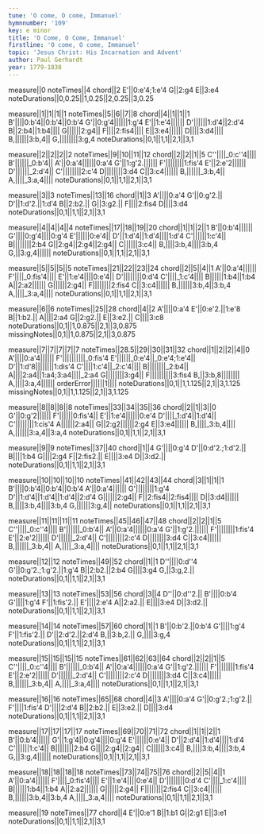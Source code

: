 ```yaml
---
tune: 'O come, O come, Immanuel'
hymnnumber: '109'
key: e minor
title: 'O Come, O Come, Immanuel'
firstline: 'O come, O come, Immanuel'
topic: 'Jesus Christ: His Incarnation and Advent'
author: Paul Gerhardt
year: 1779-1838
---
```

measure||0
noteTimes||4
chord||2
E'||0:e'4;1:e'4
G||2:g4
E||3:e4
noteDurations||0,0.25||1,0.25||2,0.25||3,0.25

measure||1||1||1||1
noteTimes||5||6||7||8
chord||4||1||1||1
B'||||0:b'4||0:b'4||0:b'4
G'||0:g'4||||||1:g'4
E'||1:e'4||||||
D'||||||1:d'4||2:d'4
B||2:b4||1:b4||||
G||||||2:g4||
F||||2:fis4||||
E||3:e4||||||
D||||3:d4||||
B,||||||3:b,4||
G,||||||||3:g,4
noteDurations||0,1||1,1||2,1||3,1

measure||2||2||2||2
noteTimes||9||10||11||12
chord||2||2||1||5
C''||||_0:c''4||||
B'||||||_0:b'4||
A'||0:a'4||||||0:a'4
G'||1:g'2.||||||
F'||||||||1:fis'4
E'||2:e'2||||||
D'||||||_2:d'4||
C'||||||||2:c'4
D||||||||3:d4
C||3:c4||||||
B,||||||_3:b,4||
A,||||_3:a,4||||
noteDurations||0,1||1,1||2,1||3,1

measure||3||3
noteTimes||13||16
chord||1||3
A'||||0:a'4
G'||0:g'2.||
D'||1:d'2.||1:d'4
B||2:b2.||
G||3:g2.||
F||||2:fis4
D||||3:d4
noteDurations||0,1||1,1||2,1||3,1

measure||4||4||4||4
noteTimes||17||18||19||20
chord||1||1||2||1
B'||0:b'4||||||
G'||||0:g'4||||0:g'4
E'||||||0:e'4||
D'||1:d'4||1:d'4||||1:d'4
C'||||||1:c'4||
B||||||||2:b4
G||2:g4||2:g4||2:g4||
C||||||3:c4||
B,||||3:b,4||||3:b,4
G,||3:g,4||||||
noteDurations||0,1||1,1||2,1||3,1

measure||5||5||5||5
noteTimes||21||22||23||24
chord||2||5||4||1
A'||0:a'4||||||
F'||||_0:fis'4||||
E'||1:e'4||||0:e'4||
D'||||||||0:d'4
C'||||_1:c'4||||
B||||||1:b4||1:b4
A||2:a2||||||
G||||||2:g4||
F||||||||2:fis4
C||3:c4||||||
B,||||||3:b,4||3:b,4
A,||||_3:a,4||||
noteDurations||0,1||1,1||2,1||3,1

measure||6||6
noteTimes||25||28
chord||4||2
A'||||0:a'4
E'||0:e'2.||1:e'8
B||1:b2.||
A||||2:a4
G||2:g2.||
E||3:e2.||
C||||3:c8
noteDurations||0,1||1,0.875||2,1||3,0.875
missingNotes||0,1||1,0.875||2,1||3,0.875

measure||7||7||7||7||7
noteTimes||28.5||29||30||31||32
chord||1||2||2||4||0
A'||||0:a'4||||||
F'||||||||||_0:fis'4
E'||||||_0:e'4||_0:e'4;1:e'4||
D'||1:d'8||||||||1:dis'4
C'||||1:c'4||_2:c'4||||
B||||||||_2:b4||
A||||2:a4||1:a4;3:a4||||_2:a4
G||||||||3:g4||
F||||||||||3:fis4
B,||3:b,8||||||||
A,||||3:a,4||||||
orderError||||||1||||
noteDurations||0,1||1,1.125||2,1||3,1.125
missingNotes||0,1||1,1.125||2,1||3,1.125

measure||8||8||8||8
noteTimes||33||34||35||36
chord||2||1||3||0
G'||0:g'2||||||
F'||||||0:fis'4||
E'||1:e'4||||||0:e'4
D'||||_1:d'4||1:d'4||
C'||||||||1:cis'4
A||||||2:a4||
G||2:g2||||||2:g4
E||3:e4||||||
B,||||_3:b,4||||
A,||||||3:a,4||3:a,4
noteDurations||0,1||1,1||2,1||3,1

measure||9||9
noteTimes||37||40
chord||1||4
G'||||0:g'4
D'||0:d'2.;1:d'2.||
B||||1:b4
G||||2:g4
F||2:fis2.||
E||||3:e4
D||3:d2.||
noteDurations||0,1||1,1||2,1||3,1

measure||10||10||10||10
noteTimes||41||42||43||44
chord||3||1||1||1
B'||||0:b'4||0:b'4||0:b'4
A'||0:a'4||||||
G'||||||||1:g'4
D'||1:d'4||1:d'4||1:d'4||2:d'4
G||||||2:g4||
F||2:fis4||2:fis4||||
D||3:d4||||||
B,||||3:b,4||||3:b,4
G,||||||3:g,4||
noteDurations||0,1||1,1||2,1||3,1

measure||11||11||11||11
noteTimes||45||46||47||48
chord||2||2||1||5
C''||||_0:c''4||||
B'||||||_0:b'4||
A'||0:a'4||||||0:a'4
G'||1:g'2.||||||
F'||||||||1:fis'4
E'||2:e'2||||||
D'||||||_2:d'4||
C'||||||||2:c'4
D||||||||3:d4
C||3:c4||||||
B,||||||_3:b,4||
A,||||_3:a,4||||
noteDurations||0,1||1,1||2,1||3,1

measure||12||12
noteTimes||49||52
chord||1||1
D''||||0:d''4
G'||0:g'2.;1:g'2.||1:g'4
B||2:b2.||2:b4
G||||3:g4
G,||3:g,2.||
noteDurations||0,1||1,1||2,1||3,1

measure||13||13
noteTimes||53||56
chord||3||4
D''||0:d''2.||
B'||||0:b'4
G'||||1:g'4
F'||1:fis'2.||
E'||||2:e'4
A||2:a2.||
E||||3:e4
D||3:d2.||
noteDurations||0,1||1,1||2,1||3,1

measure||14||14
noteTimes||57||60
chord||1||1
B'||0:b'2.||0:b'4
G'||||1:g'4
F'||1:fis'2.||
D'||2:d'2.||2:d'4
B,||3:b,2.||
G,||||3:g,4
noteDurations||0,1||1,1||2,1||3,1

measure||15||15||15||15
noteTimes||61||62||63||64
chord||2||2||1||5
C''||||_0:c''4||||
B'||||||_0:b'4||
A'||0:a'4||||||0:a'4
G'||1:g'2.||||||
F'||||||||1:fis'4
E'||2:e'2||||||
D'||||||_2:d'4||
C'||||||||2:c'4
D||||||||3:d4
C||3:c4||||||
B,||||||_3:b,4||
A,||||_3:a,4||||
noteDurations||0,1||1,1||2,1||3,1

measure||16||16
noteTimes||65||68
chord||4||3
A'||||0:a'4
G'||0:g'2.;1:g'2.||
F'||||1:fis'4
D'||||2:d'4
B||2:b2.||
E||3:e2.||
D||||3:d4
noteDurations||0,1||1,1||2,1||3,1

measure||17||17||17||17
noteTimes||69||70||71||72
chord||1||1||2||1
B'||0:b'4||||||
G'||1:g'4||0:g'4||||0:g'4
E'||||||0:e'4||
D'||2:d'4||1:d'4||||1:d'4
C'||||||1:c'4||
B||||||||2:b4
G||||2:g4||2:g4||
C||||||3:c4||
B,||||3:b,4||||3:b,4
G,||3:g,4||||||
noteDurations||0,1||1,1||2,1||3,1

measure||18||18||18||18
noteTimes||73||74||75||76
chord||2||5||4||1
A'||0:a'4||||||
F'||||_0:fis'4||||
E'||1:e'4||||0:e'4||
D'||||||||0:d'4
C'||||_1:c'4||||
B||||||1:b4||1:b4
A||2:a2||||||
G||||||2:g4||
F||||||||2:fis4
C||3:c4||||||
B,||||||3:b,4||3:b,4
A,||||_3:a,4||||
noteDurations||0,1||1,1||2,1||3,1

measure||19
noteTimes||77
chord||4
E'||0:e'1
B||1:b1
G||2:g1
E||3:e1
noteDurations||0,1||1,1||2,1||3,1

